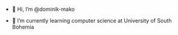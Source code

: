 - 👋 Hi, I’m @dominik-mako
  
- 🌱 I’m currently learning computer science at University of South Bohemia

